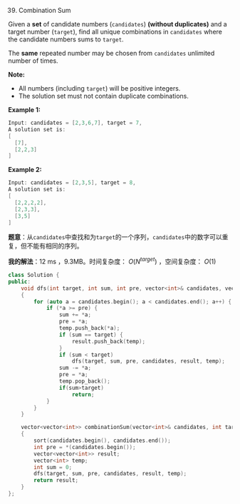 39. Combination Sum

Given a **set** of candidate numbers (`candidates`) **(without duplicates)** and a target number (`target`), find all unique combinations in `candidates` where the candidate numbers sums to `target`.

The **same** repeated number may be chosen from `candidates` unlimited number of times.

**Note:**

- All numbers (including `target`) will be positive integers.
- The solution set must not contain duplicate combinations.

**Example 1:**

```cpp
Input: candidates = [2,3,6,7], target = 7,
A solution set is:
[
  [7],
  [2,2,3]
]
```

**Example 2:**

``` cpp
Input: candidates = [2,3,5], target = 8,
A solution set is:
[
  [2,2,2,2],
  [2,3,3],
  [3,5]
]
```

**题意**：从`candidates`中查找和为`target`的一个序列，`candidates`中的数字可以重复，但不能有相同的序列。

**我的解法**：12 ms ，9.3MB。时间复杂度：$\ O(N^{target})$ ，空间复杂度：$\ O(1)$

```cpp
class Solution {
public:
    void dfs(int target, int sum, int pre, vector<int>& candidates, vector<vector<int>>& result, vector<int>& temp)
    {
        for (auto a = candidates.begin(); a < candidates.end(); a++) {
            if (*a >= pre) {
                sum += *a;
                pre = *a;
                temp.push_back(*a);
                if (sum == target) {
                    result.push_back(temp);
                }
                if (sum < target)
                    dfs(target, sum, pre, candidates, result, temp);
                sum -= *a;
                pre = *a;
                temp.pop_back();
                if(sum>target)
                    return;
            }
        }
    }

    vector<vector<int>> combinationSum(vector<int>& candidates, int target)
    {
        sort(candidates.begin(), candidates.end());
        int pre = *(candidates.begin());
        vector<vector<int>> result;
        vector<int> temp;
        int sum = 0;
        dfs(target, sum, pre, candidates, result, temp);
        return result;
    }
};
```